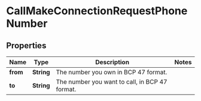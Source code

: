 

# CallMakeConnectionRequestPhoneNumber


## Properties

| Name | Type | Description | Notes |
|------------ | ------------- | ------------- | -------------|
|**from** | **String** | The number you own in BCP 47 format. |  |
|**to** | **String** | The number you want to call, in BCP 47 format. |  |



